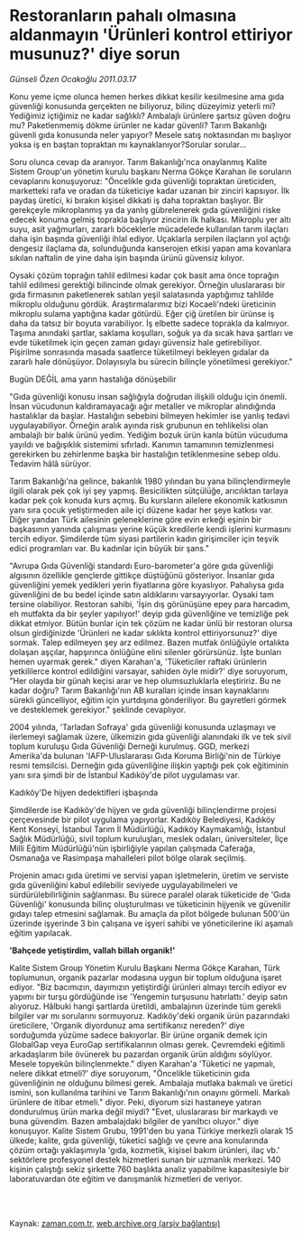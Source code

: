 # Restoranların pahalı olmasına aldanmayın 'Ürünleri kontrol ettiriyor musunuz?' diye sorun

*Günseli Özen Ocakoğlu 2011.03.17*

<td class="columnist-detail">
<p>Konu yeme içme olunca hemen herkes dikkat kesilir kesilmesine ama gıda güvenliği konusunda gerçekten ne biliyoruz, bilinç düzeyimiz yeterli mi? Yediğimiz içtiğimiz ne kadar sağlıklı? Ambalajlı ürünlere şartsız güven doğru mu? Paketlenmemiş dökme ürünler ne kadar güvenli? Tarım Bakanlığı güvenli gıda konusunda neler yapıyor? Mesele satış noktasından mı başlıyor yoksa iş en baştan topraktan mı kaynaklanıyor?Sorular sorular...</p>
<p>
<div id="haberMetinDiv">
<p> Soru olunca cevap da aranıyor. Tarım Bakanlığı'nca onaylanmış Kalite Sistem Group'un yönetim kurulu başkanı Nerma Gökçe Karahan ile soruların cevaplarını konuşuyoruz: "Öncelikle gıda güvenliği topraktan üreticiden, marketteki rafa ve oradan da tüketiciye kadar uzanan bir zinciri kapsıyor. İlk paydaş üretici, ki bırakın kişisel dikkati iş daha topraktan başlıyor. Bir gerekçeyle mikroplanmış ya da yanlış gübrelenerek gıda güvenliğini riske edecek konuma gelmiş toprakla başlıyor zincirin ilk halkası. Mikroplu yer altı suyu, asit yağmurları, zararlı böceklerle mücadelede kullanılan tarım ilaçları daha işin başında güvenliği ihlal ediyor. Uçaklarla serpilen ilaçların yol açtığı dengesiz ilaçlama da, solunduğunda kanserojen etkisi yapan ama kovanlara sıkılan naftalin de yine daha işin başında ürünü güvensiz kılıyor.
<p> Oysaki çözüm toprağın tahlil edilmesi kadar çok basit ama önce toprağın tahlil edilmesi gerektiği bilincinde olmak gerekiyor. Örneğin uluslararası bir gıda firmasının paketlenerek satılan yeşil salatasında yaptığımız tahlilde mikroplu olduğunu gördük. Araştırmalarımız bizi Kocaeli'ndeki üreticinin mikroplu sulama yaptığına kadar götürdü. Eğer çiğ üretilen bir ürünse iş daha da tatsız bir boyuta varabiliyor. İş elbette sadece toprakla da kalmıyor. Taşıma anındaki şartlar, saklama koşulları, soğuk ya da sıcak hava şartları ve evde tüketilmek için geçen zaman gıdayı güvensiz hale getirebiliyor. Pişirilme sonrasında masada saatlerce tüketilmeyi bekleyen gıdalar da zararlı hale dönüşüyor. Dolayısıyla bu sürecin bilinçle yönetilmesi gerekiyor."
<p>Bugün DEĞİL ama yarın hastalığa dönüşebilir
<p>"Gıda güvenliği konusu insan sağlığıyla doğrudan ilişkili olduğu için önemli. İnsan vücudunun kaldıramayacağı ağır metaller ve mikroplar alındığında hastalıklar da başlar. Hastalığın sebebini bilmeyen hekimler ise yanlış tedavi uygulayabiliyor. Örneğin aralık ayında risk grubunun en tehlikelisi olan ambalajlı bir balık ürünü yedim. Yediğim bozuk ürün kanla bütün vücuduma yayıldı ve bağışıklık sistemimi sıfırladı. Kanımın tamamının temizlenmesi gerekirken bu zehirlenme başka bir hastalığın tetiklenmesine sebep oldu. Tedavim hâlâ sürüyor.
<p> Tarım Bakanlığı'na gelince, bakanlık 1980 yılından bu yana bilinçlendirmeyle ilgili olarak pek çok iyi şey yapmış. Besicilikten sütçülüğe, arıcılıktan tarlaya kadar pek çok konuda kurs açmış. Bu kursların ailelere ekonomik katkısının yanı sıra çocuk yetiştirmeden aile içi düzene kadar her şeye katkısı var. Diğer yandan Türk ailesinin geleneklerine göre evin erkeği eşinin bir başkasının yanında çalışması yerine küçük kredilerle kendi işlerini kurmasını tercih ediyor. Şimdilerde tüm siyasi partilerin kadın girişimciler için teşvik edici programları var. Bu kadınlar için büyük bir şans."
<p> "Avrupa Gıda Güvenliği standardı Euro-barometer'a göre gıda güvenliği algısının özellikle gençlerde gittikçe düştüğünü gösteriyor. İnsanlar gıda güvenliğini yemek yedikleri yerin fiyatlarına göre kıyaslıyor. Pahalıysa gıda güvenliğini de bu bedel içinde satın aldıklarını varsayıyorlar. Oysaki tam tersine olabiliyor. Restoran sahibi, 'İşin dış görünüşüne epey para harcadım, eh mutfakta da bir şeyler yapılıyor!' deyip gıda güvenliğine ve temizliğe pek dikkat etmiyor. Bütün bunlar için tek çözüm ne kadar ünlü bir restoran olursa olsun girdiğinizde 'Ürünleri ne kadar sıklıkta kontrol ettiriyorsunuz?' diye sormak. Talep edilmeyen şey arz edilmez. Bazen mutfak önlüğüyle ortalıkta dolaşan aşçılar, hapşırınca önlüğüne elini silenler görürsünüz. İşte bunları hemen uyarmak gerek." diyen Karahan'a, 'Tüketiciler raftaki ürünlerin yetkililerce kontrol edildiğini varsayar, sahiden öyle midir?' diye soruyorum, "Her olayda bir günah keçisi arar ve hep olumsuzluklarla eleştiririz. Bu ne kadar doğru? Tarım Bakanlığı'nın AB kuralları içinde insan kaynaklarını sürekli güncelliyor, eğitim için yurtdışına gönderiliyor. Bu gayretleri görmek ve desteklemek gerekiyor." şeklinde cevaplıyor.
<p>2004 yılında, 'Tarladan Sofraya' gıda güvenliği konusunda uzlaşmayı ve ilerlemeyi sağlamak üzere, ülkemizin gıda güvenliği alanındaki ilk ve tek sivil toplum kuruluşu Gıda Güvenliği Derneği kurulmuş. GGD, merkezi Amerika'da bulunan 'IAFP-Uluslararası Gıda Koruma Birliği'nin de Türkiye resmi temsilcisi. Derneğin gıda güvenliğine ilişkin yaptığı pek çok eğitiminin yanı sıra şimdi bir de İstanbul Kadıköy'de pilot uygulaması var.
<p>Kadıköy'De hijyen dedektifleri işbaşında
<p>Şimdilerde ise Kadıköy'de hijyen ve gıda güvenliği bilinçlendirme projesi çerçevesinde bir pilot uygulama yapıyorlar. Kadıköy Belediyesi, Kadıköy Kent Konseyi, İstanbul Tarım İl Müdürlüğü, Kadıköy Kaymakamlığı, İstanbul Sağlık Müdürlüğü, sivil toplum kuruluşları, meslek odaları, üniversiteler, İlçe Milli Eğitim Müdürlüğü'nün işbirliğiyle yapılan çalışmada Caferağa, Osmanağa ve Rasimpaşa mahalleleri pilot bölge olarak seçilmiş.
<p> Projenin amacı gıda üretimi ve servisi yapan işletmelerin, üretim ve serviste gıda güvenliğini kabul edilebilir seviyede uygulayabilmeleri ve sürdürülebilirliğinin sağlanması. Bu sürece paralel olarak tüketicide de 'Gıda Güvenliği' konusunda bilinç oluşturulması ve tüketicinin hijyenik ve güvenilir gıdayı talep etmesini sağlamak. Bu amaçla da pilot bölgede bulunan 500'ün üzerinde işyerinde 3 bin çalışana ve işyeri sahibi ve yöneticilerine iki aşamalı eğitim yapılacak. 
<p><b>'Bahçede yetiştirdim, vallah billah organik!'</b>
<p>Kalite Sistem Group Yönetim Kurulu Başkanı Nerma Gökçe Karahan, Türk toplumunun, organik pazarlar modasına uygun bir toplum olduğuna işaret ediyor. "Biz bacımızın, dayımızın yetiştirdiği ürünleri almayı tercih ediyor ev yapımı bir turşu gördüğünde ise 'Yengemin turşusunu hatırlattı.' deyip satın alıyoruz. Hâlbuki hangi şartlarda üretildi, ambalajının üzerinde tüm gerekli bilgiler var mı sorularını sormuyoruz. Kadıköy'deki organik ürün pazarındaki üreticilere, 'Organik diyordunuz ama sertifikanız nereden?' diye sorduğumda yüzüme sadece bakıyorlar. Bir ürüne organik demek için GlobalGap veya EuroGap sertifikalarının olması gerek. Çevremdeki eğitimli arkadaşlarım bile övünerek bu pazardan organik ürün aldığını söylüyor. Mesele topyekûn bilinçlenmekte." diyen Karahan'a 'Tüketici ne yapmalı, nelere dikkat etmeli?' diye soruyorum, "Öncelikle tüketicinin gıda güvenliğinin ne olduğunu bilmesi gerek. Ambalaja mutlaka bakmalı ve üretici ismini, son kullanılma tarihini ve Tarım Bakanlığı'nın onayını görmeli. Markalı ürünlere de itibar etmeli." diyor. Peki, diyorum sizi hastaneye yatıran dondurulmuş ürün marka değil miydi? "Evet, uluslararası bir markaydı ve buna güvendim. Bazen ambalajdaki bilgiler de yanıltıcı oluyor." diye konuşuyor. Kalite Sistem Grubu, 1991'den bu yana Türkiye merkezli olarak 15 ülkede; kalite, gıda güvenliği, tüketici sağlığı ve çevre ana konularında çözüm ortağı yaklaşımıyla 'gıda, kozmetik, kişisel bakım ürünleri, ilaç vb.' sektörlere profesyonel destek hizmetleri sunan bir uzmanlık merkezi. 140 kişinin çalıştığı sekiz şirkette 760 başlıkta analiz yapabilme kapasitesiyle bir laboratuvardan öte eğitim ve danışmanlık hizmetleri de veriyor.</p></p></p></p></p></p></p></p></p></p></p></p></div>
</p>


<p><br>
		 </br></p></td>

Kaynak: [zaman.com.tr](http://zaman.com.tr/yazar.do?yazino=1108499), [web.archive.org (arşiv bağlantısı)](http://web.archive.org/web/20110607193155/http://www.zaman.com.tr:80/yazar.do?yazino=1108499)
